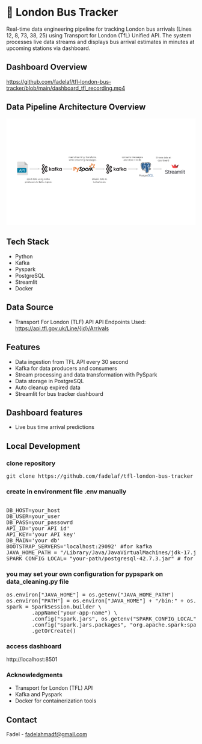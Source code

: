 
# 🚌 London Bus Tracker

Real-time data engineering pipeline for tracking London bus arrivals (Lines 12, 8, 73, 38, 25) using Transport for London (TfL) Unified API. 
The system processes live data streams and displays bus arrival estimates in minutes at upcoming stations via dashboard.


## Dashboard Overview

https://github.com/fadelaf/tfl-london-bus-tracker/blob/main/dashboard_tfl_recording.mp4

## Data Pipeline Architecture Overview

<img src="./data-tfl-pipeline.png" alt="Data Pipeline" width="800"/>

## Tech Stack
- Python
- Kafka
- Pyspark
- PostgreSQL
- Streamlit
- Docker

## Data Source

- Transport For London (TLF) API
    API Endpoints Used: https://api.tfl.gov.uk/Line/{id}/Arrivals

## Features
- Data ingestion from TFL API every 30 second
- Kafka for data producers and consumers
- Stream processing and data transformation with PySpark
- Data storage in PostgreSQL
- Auto cleanup expired data
- Streamlit for bus tracker dashboard

## Dashboard features
- Live bus time arrival predictions

## Local Development

### clone repository
<pre>git clone https://github.com/fadelaf/tfl-london-bus-tracker</pre>

### create in environment file .env manually
<pre> 
DB_HOST=your_host 
DB_USER=your_user 
DB_PASS=your_passowrd 
API_ID='your API id' 
API_KEY='your API key' 
DB_MAIN='your db' 
BOOTSTRAP_SERVERS='localhost:29092' #for kafka 
JAVA_HOME_PATH = "/Library/Java/JavaVirtualMachines/jdk-17.jdk/Contents/Home"  #for connect to java virtual machine 
SPARK_CONFIG_LOCAL= "your-path/postgresql-42.7.3.jar" # for postgresql jar 
</pre>

### you may set your own configuration for pypspark on data_cleaning.py file
<pre>os.environ["JAVA_HOME"] = os.getenv("JAVA_HOME_PATH")
os.environ["PATH"] = os.environ["JAVA_HOME"] + "/bin:" + os.environ["PATH"]
spark = SparkSession.builder \
        .appName("your-app-name") \
        .config("spark.jars", os.getenv("SPARK_CONFIG_LOCAL"))\
        .config("spark.jars.packages", "org.apache.spark:spark-sql-kafka-0-10_2.12:3.5.0") \
        .getOrCreate()
</pre>

### access dashboard
http://localhost:8501

### Acknowledgments
- Transport for London (TFL) API
- Kafka and Pyspark
- Docker for containerization tools

## Contact
Fadel - fadelahmadf@gmail.com
